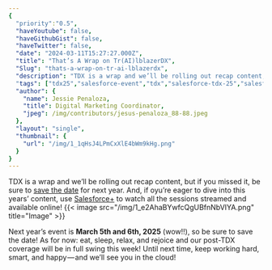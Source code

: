 ```yaml
---
{
  "priority":"0.5",
  "haveYoutube": false,
  "haveGithubGist": false,
  "haveTwitter": false,
  "date": "2024-03-11T15:27:27.000Z",
  "title": "That’s A Wrap on Tr(AI)lblazerDX",
  "Slug": "thats-a-wrap-on-tr-ai-lblazerdx",
  "description": "TDX is a wrap and we’ll be rolling out recap content, but if you missed it, be sure to <a href="https://www.salesforce.com/form/event/tdx25-save-the-date/">save the date</a> for next year. And, if oyu’re eager to dive into this years’ content, use <a href="https://www.salesforce.com/plus">Salesforce+</a> to watch all the sessions streamed and available online!.",
  "tags": ["tdx25","salesforce-event","tdx","salesforce-tdx-25","salesforce-tdx"],
  "author": {
    "name": Jessie Penaloza,
    "title": Digital Marketing Coordinator,
    "jpeg": /img/contributors/jesus-penaloza_88-88.jpeg
  },
  "layout": "single",
  "thumbnail": {
    "url": "/img/1_1qHsJ4LPmCxXlE4bWm9kHg.png"
  }
}
---
```

TDX is a wrap and we’ll be rolling out recap content, but if you missed it, be sure to [save the date](https://www.salesforce.com/form/event/tdx25-save-the-date/) for next year. And, if oyu’re eager to dive into this years’ content, use [Salesforce+](https://www.salesforce.com/plus) to watch all the sessions streamed and available online!
{{< image src="/img/1_e2AhaBYwfcQgUBfnNbVIYA.png" title="Image" >}}

Next year’s event is <strong>March 5th and 6th, 2025</strong> (wow!!), so be sure to save the date!
As for now: eat, sleep, relax, and rejoice and our post-TDX coverage will be in full swing this week!
Until next time, keep working hard, smart, and happy — and we’ll see you in the cloud!
